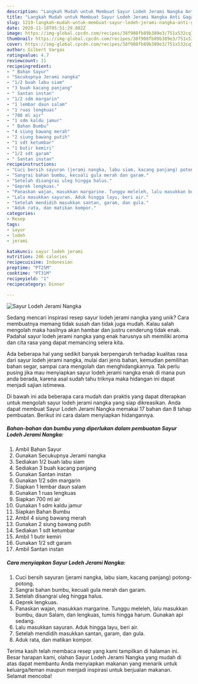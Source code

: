 ```yaml
---
description: "Langkah Mudah untuk Membuat Sayur Lodeh Jerami Nangka Anti Gagal"
title: "Langkah Mudah untuk Membuat Sayur Lodeh Jerami Nangka Anti Gagal"
slug: 1219-langkah-mudah-untuk-membuat-sayur-lodeh-jerami-nangka-anti-gagal
date: 2020-11-18T05:51:29.802Z
image: https://img-global.cpcdn.com/recipes/38f908fb89b389e3/751x532cq70/sayur-lodeh-jerami-nangka-foto-resep-utama.jpg
thumbnail: https://img-global.cpcdn.com/recipes/38f908fb89b389e3/751x532cq70/sayur-lodeh-jerami-nangka-foto-resep-utama.jpg
cover: https://img-global.cpcdn.com/recipes/38f908fb89b389e3/751x532cq70/sayur-lodeh-jerami-nangka-foto-resep-utama.jpg
author: Gilbert Vargas
ratingvalue: 4.7
reviewcount: 11
recipeingredient:
- " Bahan Sayur"
- "Secukupnya Jerami nangka"
- "1/2 buah labu siam"
- "3 buah kacang panjang"
- " Santan instan"
- "1/2 sdm margarin"
- "1 lembar daun salam"
- "1 ruas lengkuas"
- "700 ml air"
- "1 sdm kaldu jamur"
- " Bahan Bumbu"
- "4 siung bawang merah"
- "2 siung bawang putih"
- "1 sdt ketumbar"
- "1 butir kemiri"
- "1/2 sdt garam"
- " Santan instan"
recipeinstructions:
- "Cuci bersih sayuran (jerami nangka, labu siam, kacang panjang) potong-potong."
- "Sangrai bahan bumbu, kecuali gula merah dan garam."
- "Setelah disangrai uleg hingga halus."
- "Geprek lengkuas."
- "Panaskan wajan, masukkan margarine. Tunggu meleleh, lalu masukkan bumbu, daun Salam, dan lengkuas, tumis hingga harum. Gunakan api sedang."
- "Lalu masukkan sayuran. Aduk hingga layu, beri air."
- "Setelah mendidih masukkan santan, garam, dan gula."
- "Aduk rata, dan matikan kompor."
categories:
- Resep
tags:
- sayur
- lodeh
- jerami

katakunci: sayur lodeh jerami 
nutrition: 246 calories
recipecuisine: Indonesian
preptime: "PT25M"
cooktime: "PT31M"
recipeyield: "1"
recipecategory: Dinner

---
```



![Sayur Lodeh Jerami Nangka](https://img-global.cpcdn.com/recipes/38f908fb89b389e3/751x532cq70/sayur-lodeh-jerami-nangka-foto-resep-utama.jpg)

Sedang mencari inspirasi resep sayur lodeh jerami nangka yang unik? Cara membuatnya memang tidak susah dan tidak juga mudah. Kalau salah mengolah maka hasilnya akan hambar dan justru cenderung tidak enak. Padahal sayur lodeh jerami nangka yang enak harusnya sih memiliki aroma dan cita rasa yang dapat memancing selera kita.

Ada beberapa hal yang sedikit banyak berpengaruh terhadap kualitas rasa dari sayur lodeh jerami nangka, mulai dari jenis bahan, kemudian pemilihan bahan segar, sampai cara mengolah dan menghidangkannya. Tak perlu pusing jika mau menyiapkan sayur lodeh jerami nangka enak di mana pun anda berada, karena asal sudah tahu triknya maka hidangan ini dapat menjadi sajian istimewa.




Di bawah ini ada beberapa cara mudah dan praktis yang dapat diterapkan untuk mengolah sayur lodeh jerami nangka yang siap dikreasikan. Anda dapat membuat Sayur Lodeh Jerami Nangka memakai 17 bahan dan 8 tahap pembuatan. Berikut ini cara dalam menyiapkan hidangannya.

<!--inarticleads1-->

##### Bahan-bahan dan bumbu yang diperlukan dalam pembuatan Sayur Lodeh Jerami Nangka:

1. Ambil  Bahan Sayur
1. Gunakan Secukupnya Jerami nangka
1. Sediakan 1/2 buah labu siam
1. Sediakan 3 buah kacang panjang
1. Gunakan  Santan instan
1. Gunakan 1/2 sdm margarin
1. Siapkan 1 lembar daun salam
1. Gunakan 1 ruas lengkuas
1. Siapkan 700 ml air
1. Gunakan 1 sdm kaldu jamur
1. Siapkan  Bahan Bumbu
1. Ambil 4 siung bawang merah
1. Gunakan 2 siung bawang putih
1. Sediakan 1 sdt ketumbar
1. Ambil 1 butir kemiri
1. Gunakan 1/2 sdt garam
1. Ambil  Santan instan




<!--inarticleads2-->

##### Cara menyiapkan Sayur Lodeh Jerami Nangka:

1. Cuci bersih sayuran (jerami nangka, labu siam, kacang panjang) potong-potong.
1. Sangrai bahan bumbu, kecuali gula merah dan garam.
1. Setelah disangrai uleg hingga halus.
1. Geprek lengkuas.
1. Panaskan wajan, masukkan margarine. Tunggu meleleh, lalu masukkan bumbu, daun Salam, dan lengkuas, tumis hingga harum. Gunakan api sedang.
1. Lalu masukkan sayuran. Aduk hingga layu, beri air.
1. Setelah mendidih masukkan santan, garam, dan gula.
1. Aduk rata, dan matikan kompor.




Terima kasih telah membaca resep yang kami tampilkan di halaman ini. Besar harapan kami, olahan Sayur Lodeh Jerami Nangka yang mudah di atas dapat membantu Anda menyiapkan makanan yang menarik untuk keluarga/teman maupun menjadi inspirasi untuk berjualan makanan. Selamat mencoba!
